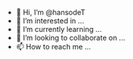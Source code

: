 - 👋 Hi, I’m @hansodeT
- 👀 I’m interested in ...
- 🌱 I’m currently learning ...
- 💞️ I’m looking to collaborate on ...
- 📫 How to reach me ...

<!---
hansodeT/hansodeT is a ✨ special ✨ repository because its `README.md` (this file) appears on your GitHub profile.
You can click the Preview link to take a look at your changes.
--->
